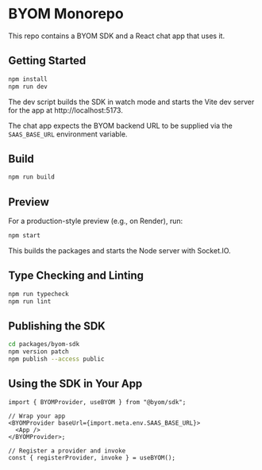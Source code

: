 # BYOM Monorepo

This repo contains a BYOM SDK and a React chat app that uses it.

## Getting Started

```bash
npm install
npm run dev
```

The dev script builds the SDK in watch mode and starts the Vite dev server for the app at http://localhost:5173.

The chat app expects the BYOM backend URL to be supplied via the `SAAS_BASE_URL` environment variable.

## Build

```bash
npm run build
```

## Preview

For a production-style preview (e.g., on Render), run:

```bash
npm start
```

This builds the packages and starts the Node server with Socket.IO.

## Type Checking and Linting

```bash
npm run typecheck
npm run lint
```

## Publishing the SDK

```bash
cd packages/byom-sdk
npm version patch
npm publish --access public
```

## Using the SDK in Your App

```tsx
import { BYOMProvider, useBYOM } from "@byom/sdk";

// Wrap your app
<BYOMProvider baseUrl={import.meta.env.SAAS_BASE_URL}>
  <App />
</BYOMProvider>;

// Register a provider and invoke
const { registerProvider, invoke } = useBYOM();
```
